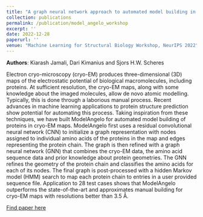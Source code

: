 ```yaml
---
title: "A graph neural network approach to automated model building in cryo-EM maps"
collection: publications
permalink: /publication/model_angelo_workshop
excerpt: ''
date: 2022-12-28
paperurl: ''
venue: "Machine Learning for Structural Biology Workshop, NeurIPS 2022"
---
```

**Authors**: Kiarash Jamali, Dari Kimanius and Sjors H.W. Scheres 

Electron cryo-microscopy (cryo-EM) produces three-dimensional (3D) maps of the electrostatic potential of biological macromolecules, including proteins. At sufficient resolution, the cryo-EM maps, along with some knowledge about the imaged molecules, allow de novo atomic modelling. Typically, this is done through a laborious manual process. Recent advances in machine learning applications to protein structure prediction show potential for automating this process. Taking inspiration from these techniques, we have built ModelAngelo for automated model building of proteins in cryo-EM maps. ModelAngelo first uses a residual convolutional neural network (CNN) to initialize a graph representation with nodes assigned to individual amino acids of the proteins in the map and edges representing the protein chain. The graph is then refined with a graph neural network (GNN) that combines the cryo-EM data, the amino acid sequence data and prior knowledge about protein geometries. The GNN refines the geometry of the protein chain and classifies the amino acids for each of its nodes. The final graph is post-processed with a hidden Markov model (HMM) search to map each protein chain to entries in a user provided sequence file. Application to 28 test cases shows that ModelAngelo outperforms the state-of-the-art and approximates manual building for cryo-EM maps with resolutions better than 3.5 Å.

[Find paper here](https://www.mlsb.io/papers_2022/ModelAngelo_Automated_Model_Building_in_Cryo_EM_Maps.pdf)
